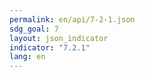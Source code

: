 ```yaml
---
permalink: en/api/7-2-1.json
sdg_goal: 7
layout: json_indicator
indicator: "7.2.1"
lang: en
---
```

